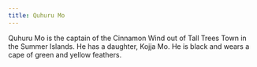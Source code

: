 ```yaml
---
title: Quhuru Mo
---
```


Quhuru Mo is the captain of the Cinnamon Wind out of Tall Trees Town in the Summer Islands. He has a daughter, Kojja Mo. He is black and wears a cape of green and yellow feathers. 


